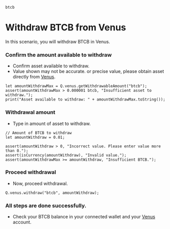 ```meta-Currency
btcb
```

# Withdraw BTCB from Venus

In this scenario, you will withdraw BTCB in Venus.

### Confirm the amount available to withdraw

- Confirm asset available to withdraw.
- Value shown may not be accurate. or precise value, please obtain asset directly from [Venus](https://app.venus.io/dashboard).

```output-Dynamic
let amountWithdrawMax = Q.venus.getWithdrawableAmount("btcb");
assert(amountWithdrawMax > 0.000001 btcb, "Insufficient asset to withdraw.");
print("Asset available to withdraw: " + amountWithdrawMax.toString());
```

### Withdrawal amount

- Type in amount of asset to withdraw.

```input BTCB
// Amount of BTCB to withdraw
let amountWithdraw = 0.01;
```

```input-Verify
assert(amountWithdraw > 0, "Incorrect value. Please enter value more than 0.");
assert(isCurrency(amountWithdraw), "Invalid value.");
assert(amountWithdrawMax >= amountWithdraw, "Insufficient BTCB.");
```

### Proceed withdrawal

- Now, proceed withdrawal.

```taster
Q.venus.withdraw("btcb", amountWithdraw);
```

### All steps are done successfully.

- Check your BTCB balance in your connected wallet and your [Venus](https://app.venus.io/dashboard) account.
